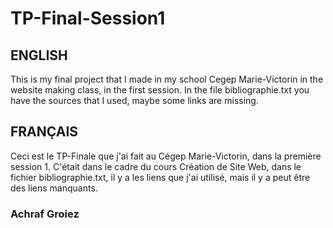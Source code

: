 # TP-Final-Session1
## ENGLISH
This is my final project that I made in my school Cegep Marie-Victorin in the website making class, in the first session. In the file bibliographie.txt you have the sources that I used, maybe some links are missing.

## FRANÇAIS
Ceci est le TP-Finale que j'ai fait au Cégep Marie-Victorin, dans la première session 1. C'était dans le cadre du cours Création de Site Web, dans le fichier bibliographie.txt, il y a les liens que j'ai utilisé, mais il y a peut être des liens manquants.

### Achraf Groiez
